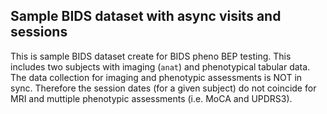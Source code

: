## Sample BIDS dataset with async visits and sessions

This is sample BIDS dataset create for BIDS pheno BEP testing. This includes two subjects with imaging (`anat`) and phenotypical tabular data. The data collection for imaging and phenotypic assessments is NOT in sync. Therefore the session dates (for a given subject) do not coincide for MRI and muttiple phenotypic assessments (i.e. MoCA and UPDRS3). 
